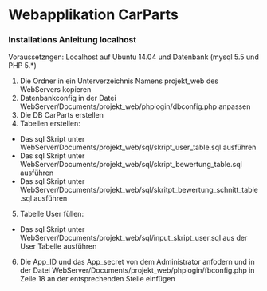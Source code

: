 # Webapplikation CarParts

### Installations Anleitung localhost
Voraussetzngen: Localhost auf Ubuntu 14.04 und Datenbank (mysql 5.5 und PHP 5.*)

1. Die Ordner in ein Unterverzeichnis Namens projekt_web des WebServers kopieren
2. Datenbankconfig in der Datei WebServer/Documents/projekt_web/phplogin/dbconfig.php anpassen
3. Die DB CarParts erstellen
4. Tabellen erstellen:
  - Das sql Skript unter WebServer/Documents/projekt_web/sql/skript_user_table.sql ausführen
  - Das sql Skript unter WebServer/Documents/projekt_web/sql/skript_bewertung_table.sql ausführen
  - Das sql Skript unter WebServer/Documents/projekt_web/sql/skritpt_bewertung_schnitt_table.sql ausführen
5. Tabelle User füllen:
  - Das sql Skript unter WebServer/Documents/projekt_web/sql/input_skript_user.sql aus der User Tabelle ausführen
6. Die App_ID und das App_secret von dem Administrator anfodern und in der Datei WebServer/Documents/projekt_web/phplogin/fbconfig.php in Zeile 18 an der entsprechenden Stelle einfügen
